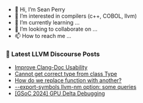 - 👋 Hi, I’m Sean Perry
- 👀 I’m interested in compilers (c++, COBOL, llvm)
- 🌱 I’m currently learning ...
- 💞️ I’m looking to collaborate on ...
- 📫 How to reach me ...

<!---
s66perry/s66perry is a ✨ special ✨ repository because its `README.md` (this file) appears on your GitHub profile.
You can click the Preview link to take a look at your changes.
--->
### 📕 Latest LLVM Discourse Posts

<!-- DISCOURSE-LLVM:START -->
- [Improve Clang-Doc Usability](https://discourse.llvm.org/t/improve-clang-doc-usability/76996#post_6)
- [Cannot get correct type from class Type](https://discourse.llvm.org/t/cannot-get-correct-type-from-class-type/77682#post_1)
- [How do we replace function with another?](https://discourse.llvm.org/t/how-do-we-replace-function-with-another/77679#post_1)
- [--export-symbols llvm-nm option: some queries](https://discourse.llvm.org/t/export-symbols-llvm-nm-option-some-queries/77438#post_6)
- [[GSoC 2024] GPU Delta Debugging](https://discourse.llvm.org/t/gsoc-2024-gpu-delta-debugging/77237#post_16)
<!-- DISCOURSE-LLVM:END -->
